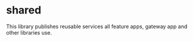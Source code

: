 # shared

This library publishes reusable services all feature apps, gateway app and other libraries use.
